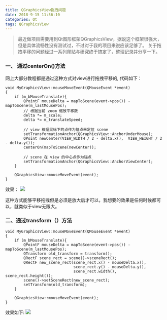 ```yaml
---
title: QGraphicsView拖拽问题
date: 2018-9-15 11:56:10
categories: Qt
tags: QGraphicsView
---
```


> 最近做项目需要用到Qt图形框架QGraphicsView，据说这个框架很强大，但是具体流畅性没有测试过，不过对于我的项目来说应该足够了。 
> 关于拖拽平移的问题经过一系列爬贴与研究终于搞定了，整理记录并分享一下。

<!--more-->

### 一、 通过centerOn()方法
网上大部分教程都是通过这种方式对view进行拖拽平移的, 代码如下：
```
void MyGraphicsView::mouseMoveEvent(QMouseEvent *event)
{
    if (m_bMouseTranslate){
        QPointF mouseDelta = mapToScene(event->pos()) - mapToScene(m_lastMousePos);
		// 根据当前 zoom 缩放平移数
    	delta *= m_scale;
    	delta *= m_translateSpeed;

    	// view 根据鼠标下的点作为锚点来定位 scene
    	setTransformationAnchor(QGraphicsView::AnchorUnderMouse);
    	QPoint newCenter(VIEW_WIDTH / 2 - delta.x(),  VIEW_HEIGHT / 2 - delta.y());
    	centerOn(mapToScene(newCenter));

    	// scene 在 view 的中心点作为锚点
    	setTransformationAnchor(QGraphicsView::AnchorViewCenter);
    }

    QGraphicsView::mouseMoveEvent(event);
}
```
效果：
![](http://otfqaruit.bkt.clouddn.com/QGraphicsView_move1.gif)

这种方式能够平移拖拽但是必须是放大后才可以，我想要的效果是任何时候都可以，就类似于view无限大。

### 二、通过transform（）方法

```
void MyGraphicsView::mouseMoveEvent(QMouseEvent *event)
{
    if (m_bMouseTranslate){
        QPointF mouseDelta = mapToScene(event->pos()) - mapToScene(m_lastMousePos);
        QTransform old_transform = transform();
        QRectF scene_rect = scene()->sceneRect();
        QRectF new_scene_rect(scene_rect.x() - mouseDelta.x(),
                              scene_rect.y() - mouseDelta.y(),
                              scene_rect.width(), scene_rect.height());
        scene()->setSceneRect(new_scene_rect);
        setTransform(old_transform);
    }

    QGraphicsView::mouseMoveEvent(event);
}
```
效果如下:
![](http://otfqaruit.bkt.clouddn.com/QGraphicsView_move2.gif)
